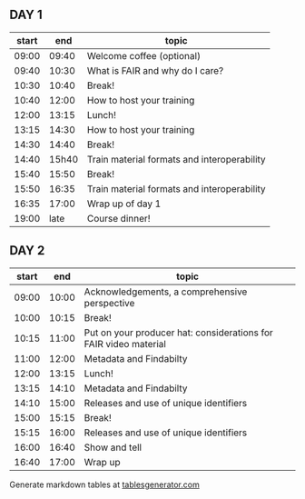 ## DAY 1

| start 	| end   	| topic   	|
|-------	|-------	|---------	|
| 09:00 	| 09:40 	| Welcome coffee (optional)	       |
| 09:40 	| 10:30 	| What is FAIR and why do I care?  |
| 10:30 	| 10:40 	| Break!                    	   |
| 10:40 	| 12:00 	| How to host your training   	   |
| 12:00 	| 13:15 	| Lunch! 	   	           	  	   |
| 13:15 	| 14:30 	| How to host your training   |
| 14:30   | 14:40   |   Break!                      |
| 14:40   | 15h40   | Train material formats and interoperability  |
| 15:40 	| 15:50 	| Break!	               |
| 15:50 	| 16:35 	| Train material formats and interoperability |
| 16:35   | 17:00   | Wrap up of day 1 |
| 19:00 	| late   	| Course dinner! 


## DAY 2

| start 	| end   	| topic   	|
|-------	|-------	|---------	|
| 09:00 	| 10:00 	| Acknowledgements, a comprehensive perspective	|
| 10:00 	| 10:15 	| Break!    	           	                	|
| 10:15 	| 11:00 	| Put on your producer hat: considerations for FAIR video material |
| 11:00 	| 12:00 	| Metadata and Findabilty  	|
| 12:00 	| 13:15 	| Lunch! |
| 13:15 	| 14:10 	| Metadata and Findabilty |   	           	                	|
| 14:10   | 15:00   | Releases and use of unique identifiers    	|
| 15:00 	| 15:15 	| Break!   	           	                	|
| 15:15   | 16:00   | Releases and use of unique identifiers    	|
| 16:00   | 16:40   | Show and tell    	|
| 16:40 	| 17:00 	| Wrap up	|

Generate markdown tables at [tablesgenerator.com](https://www.tablesgenerator.com/markdown_tables)

